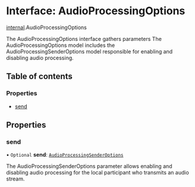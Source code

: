 # Interface: AudioProcessingOptions

[internal](../modules/internal.md).AudioProcessingOptions

The AudioProcessingOptions interface gathers parameters The AudioProcessingOptions model includes the AudioProcessingSenderOptions model responsible for enabling and disabling audio processing.

## Table of contents

### Properties

- [send](internal.AudioProcessingOptions.md#send)

## Properties

### send

• `Optional` **send**: [`AudioProcessingSenderOptions`](internal.AudioProcessingSenderOptions.md)

The AudioProcessingSenderOptions parameter allows enabling and disabling audio processing for the local participant who transmits an audio stream.
